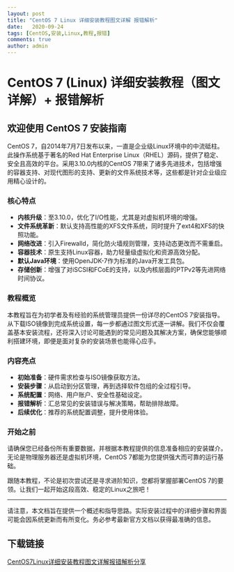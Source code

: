 ```yaml
---
layout: post
title: "CentOS 7 Linux 详细安装教程图文详解 报错解析"
date:   2020-09-24
tags: [CentOS,安装,Linux,教程,报错]
comments: true
author: admin
---
```

# CentOS 7 (Linux) 详细安装教程（图文详解）+ 报错解析

## 欢迎使用 CentOS 7 安装指南

CentOS 7，自2014年7月7日发布以来，一直是企业级Linux环境中的中流砥柱。此操作系统基于著名的Red Hat Enterprise Linux（RHEL）源码，提供了稳定、安全且高效的平台。采用3.10.0内核的CentOS 7带来了诸多先进技术，包括增强的容器支持、对现代图形的支持、更新的文件系统技术等，这些都是针对企业级应用精心设计的。

### 核心特点

- **内核升级**：至3.10.0，优化了I/O性能，尤其是对虚拟机环境的增强。
- **文件系统革新**：默认支持高性能的XFS文件系统，同时提升了ext4和XFS的快照功能。
- **网络改进**：引入Firewalld，简化防火墙规则管理，支持动态更改而不需重启。
- **容器技术**：原生支持Linux容器，助力轻量级虚拟化和资源高效分配。
- **默认Java环境**：使用OpenJDK-7作为标准的Java开发工具包。
- **存储创新**：增强了对iSCSI和FCoE的支持，以及内核层面的PTPv2等先进网络时间协议。

### 教程概览

本教程旨在为初学者及有经验的系统管理员提供一份详尽的CentOS 7安装指导。从下载ISO镜像到完成系统设置，每一步都通过图文形式逐一讲解。我们不仅会覆盖基本安装流程，还将深入讨论可能遇到的常见问题及其解决方案，确保您能够顺利搭建环境，即便是面对复杂的安装场景也能得心应手。

### 内容亮点

- **初始准备**：硬件需求检查与ISO镜像获取方法。
- **安装步骤**：从启动到分区管理，再到选择软件包组的全过程引导。
- **系统配置**：网络、用户账户、安全性基础设定。
- **报错解析**：汇总常见的安装错误与解决策略，帮助排除故障。
- **后续优化**：推荐的系统配置调整，提升使用体验。

### 开始之前

请确保您已经备份所有重要数据，并根据本教程提供的信息准备相应的安装媒介。无论是物理服务器还是虚拟机环境，CentOS 7都能为您提供强大而可靠的运行基础。

跟随本教程，不论是初次尝试还是寻求进阶知识，您都将掌握部署CentOS 7的要领。让我们一起开始这段高效、稳定的Linux之旅吧！

---

请注意，本文档旨在提供一个概述和指导思路。实际安装过程中的详细步骤和界面可能会因系统更新而有所变化。务必参考最新官方文档以获得最准确的信息。

## 下载链接

[CentOS7Linux详细安装教程图文详解报错解析分享](https://pan.quark.cn/s/1e9a9dbe0f13)